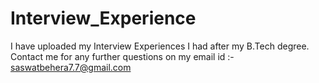 # Interview_Experience

I have uploaded my Interview Experiences I had after my B.Tech degree. Contact me for any further questions on my email id :- saswatbehera7.7@gmail.com
